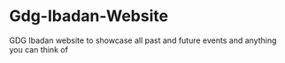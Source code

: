 # Gdg-Ibadan-Website
GDG Ibadan website to showcase all past and future events and anything you can think of
